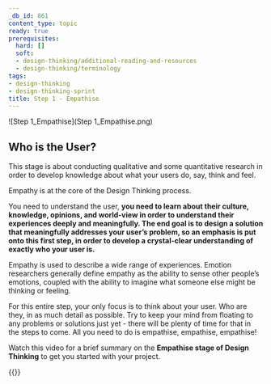 ```yaml
---
_db_id: 861
content_type: topic
ready: true
prerequisites:
  hard: []
  soft:
  - design-thinking/additional-reading-and-resources
  - design-thinking/terminology
tags:
- design-thinking
- design-thinking-sprint
title: Step 1 - Empathise
---
```


![Step 1_Empathise](Step 1_Empathise.png)

## Who is the User?

This stage is about conducting qualitative and some quantitative research in order to develop knowledge about what your users do, say, think and feel.

Empathy is at the core of the Design Thinking process. 

You need to understand the user, **you need to learn about their culture, knowledge, opinions, and world-view in order to understand their experiences deeply and meaningfully. The end goal is to design a solution that meaningfully addresses your user’s problem, so an emphasis is put onto this first step, in order to develop a crystal-clear understanding of exactly who your user is.**

Empathy is used to describe a wide range of experiences. Emotion researchers generally define empathy as the ability to sense other people’s emotions, coupled with the ability to imagine what someone else might be thinking or feeling.

For this entire step, your only focus is to think about your user. Who are they, in as much detail as possible. Try to keep your mind from floating to any problems or solutions just yet - there will be plenty of time for that in the steps to come. All you need to do is empathise, empathise, empathise! 

Watch this video for a brief summary on the **Empathise stage of Design Thinking** to get you started with your project.

{{<youtube q654-kmF3Pc>}}
